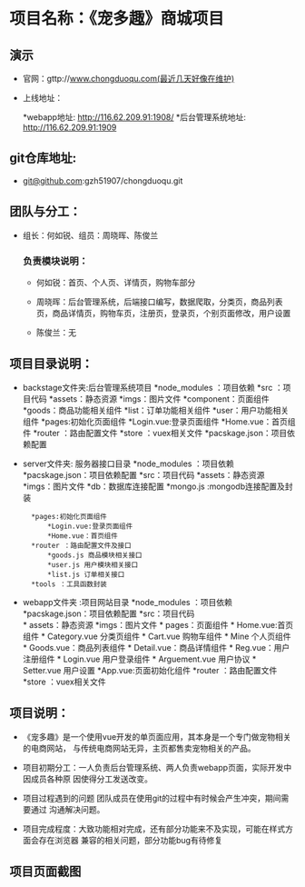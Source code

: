 # 项目名称：《宠多趣》商城项目

## 演示

* 官网：gttp://www.chongduoqu.com(最近几天好像在维护)

* 上线地址：

    *webapp地址:  http://116.62.209.91:1908/
    *后台管理系统地址:  http://116.62.209.91:1909

## git仓库地址:
   * git@github.com:gzh51907/chongduoqu.git

## 团队与分工：

* 组长：何如锐、组员：周晓晖、陈俊兰

    ### 负责模块说明：

    * 何如锐：首页、个人页、详情页，购物车部分

    * 周晓晖：后台管理系统，后端接口编写，数据爬取，分类页，商品列表页，商品详情页，购物车页，注册页，登录页，个别页面修改，用户设置

    * 陈俊兰：无

## 项目目录说明：
* backstage文件夹:后台管理系统项目
    *node_modules ：项目依赖
    *src ：项目代码
        *assets：静态资源
            *imgs：图片文件
        *component：页面组件
            *goods：商品功能相关组件
            *list：订单功能相关组件
            *user：用户功能相关组件
        *pages:初始化页面组件
            *Login.vue:登录页面组件
            *Home.vue：首页组件
        *router ：路由配置文件
        *store ：vuex相关文件
    *pacskage.json：项目依赖配置

* server文件夹: 服务器接口目录
    *node_modules ：项目依赖
    *pacskage.json：项目依赖配置
    *src：项目代码
        *assets：静态资源
            *imgs：图片文件
        *db：数据库连接配置
            *mongo.js :mongodb连接配置及封装
            
        *pages:初始化页面组件
            *Login.vue:登录页面组件
            *Home.vue：首页组件
        *router ：路由配置文件及接口
            *goods.js 商品模块相关接口
            *user.js 用户模块相关接口
            *list.js 订单相关接口
        *tools ：工具函数封装

* webapp文件夹 :项目网站目录
    *node_modules ：项目依赖
    *pacskage.json：项目依赖配置
    *src：项目代码    
        * assets：静态资源
            *imgs：图片文件
        * pages：页面组件
            * Home.vue:首页组件
            * Category.vue 分类页组件
            * Cart.vue 购物车组件
            * Mine 个人页组件
            * Goods.vue：商品列表组件
            * Detail.vue：商品详情组件
            * Reg.vue：用户注册组件
            * Login.vue 用户登录组件
            * Arguement.vue 用户协议
            * Setter.vue 用户设置
        *App.vue:页面初始化组件
        *router ：路由配置文件
        *store ：vuex相关文件

## 项目说明：
* 《宠多趣》是一个使用vue开发的单页面应用，其本身是一个专门做宠物相关的电商网站，
    与传统电商网站无异，主页都售卖宠物相关的产品。

* 项目初期分工：一人负责后台管理系统、两人负责webapp页面，实际开发中因成员各种原
    因使得分工发送改变。

* 项目过程遇到的问题 团队成员在使用git的过程中有时候会产生冲突，期间需要通过
    沟通解决问题。

* 项目完成程度：大致功能相对完成，还有部分功能来不及实现，可能在样式方面会存在浏览器
    兼容的相关问题，部分功能bug有待修复




## 项目页面截图
